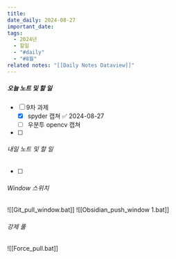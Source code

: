 ```yaml
---
title: 
date_daily: 2024-08-27
important_date: 
tags:
  - 2024년
  - 할일
  - "#daily"
  - "#8월"
related notes: "[[Daily Notes Dataview]]"
---
```

##### 오늘 노트 및 할 일 
- [ ] 9차 과제
	- [x] spyder 캡쳐 ✅ 2024-08-27
	- [ ] 우분투 opencv 캡쳐
- [ ]  




###### 내일 노트 및 할 일
- [ ] 


######  Window 스위치
![[Git_pull_window.bat]]
![[Obsidian_push_window 1.bat]]



###### 강제 풀
![[Force_pull.bat]]